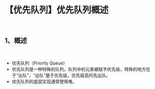 # 【优先队列】优先队列概述

<br/>

## 1、概述

<br/>

- 优先队列（Priority Queue）
- 优先队列是一种特殊的队列，队列中的元素被赋予优先级，特殊的地方在于“出队”，“出队”基于优先级，优先级高的先出队。
- 优先队列的底层实现通常使用堆。